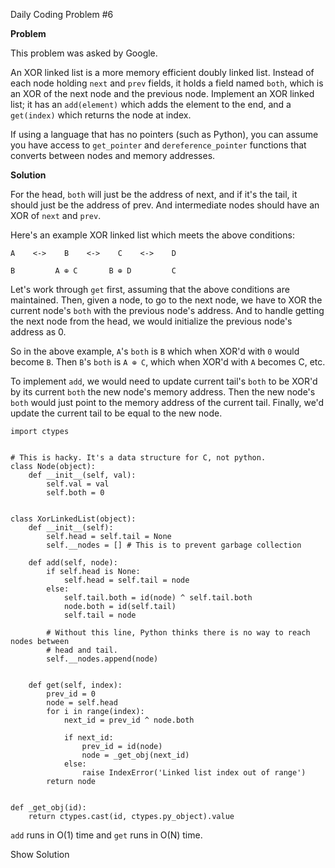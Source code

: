 Daily Coding Problem #6

**Problem**

This problem was asked by Google.

An XOR linked list is a more memory efficient doubly linked list. Instead of each node holding `next` and `prev` fields, it holds a field named `both`, which is an XOR of the next node and the previous node. Implement an XOR linked list; it has an `add(element)` which adds the element to the end, and a `get(index)` which returns the node at index.

If using a language that has no pointers (such as Python), you can assume you have access to `get_pointer` and `dereference_pointer` functions that converts between nodes and memory addresses.

**Solution**

For the head, `both` will just be the address of next, and if it's the tail, it should just be the address of prev. And intermediate nodes should have an XOR of `next` and `prev`.

Here's an example XOR linked list which meets the above conditions:

    A    <->    B    <->    C    <->    D
    
    B         A ⊕ C       B ⊕ D         C
    

Let's work through `get` first, assuming that the above conditions are maintained. Then, given a node, to go to the next node, we have to XOR the current node's `both` with the previous node's address. And to handle getting the next node from the head, we would initialize the previous node's address as 0.

So in the above example, `A`'s `both` is `B` which when XOR'd with `0` would become `B`. Then `B`'s `both` is `A ⊕ C`, which when XOR'd with `A` becomes C, etc.

To implement `add`, we would need to update current tail's `both` to be XOR'd by its current `both` the new node's memory address. Then the new node's `both` would just point to the memory address of the current tail. Finally, we'd update the current tail to be equal to the new node.

    import ctypes
    
    
    # This is hacky. It's a data structure for C, not python.
    class Node(object):
        def __init__(self, val):
            self.val = val
            self.both = 0
    
    
    class XorLinkedList(object):
        def __init__(self):
            self.head = self.tail = None
            self.__nodes = [] # This is to prevent garbage collection
    
        def add(self, node):
            if self.head is None:
                self.head = self.tail = node
            else:
                self.tail.both = id(node) ^ self.tail.both
                node.both = id(self.tail)
                self.tail = node
    
            # Without this line, Python thinks there is no way to reach nodes between
            # head and tail.
            self.__nodes.append(node)
    
    
        def get(self, index):
            prev_id = 0
            node = self.head
            for i in range(index):
                next_id = prev_id ^ node.both
    
                if next_id:
                    prev_id = id(node)
                    node = _get_obj(next_id)
                else:
                    raise IndexError('Linked list index out of range')
            return node
    
    
    def _get_obj(id):
        return ctypes.cast(id, ctypes.py_object).value
    

`add` runs in O(1) time and `get` runs in O(N) time.

Show Solution